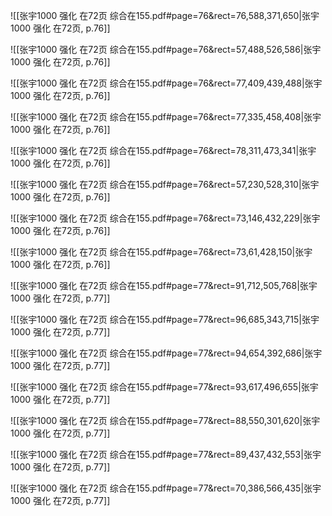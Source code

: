 ![[张宇1000 强化 在72页 综合在155.pdf#page=76&rect=76,588,371,650|张宇1000 强化 在72页, p.76]]



![[张宇1000 强化 在72页 综合在155.pdf#page=76&rect=57,488,526,586|张宇1000 强化 在72页, p.76]]


![[张宇1000 强化 在72页 综合在155.pdf#page=76&rect=77,409,439,488|张宇1000 强化 在72页, p.76]]



![[张宇1000 强化 在72页 综合在155.pdf#page=76&rect=77,335,458,408|张宇1000 强化 在72页, p.76]]



![[张宇1000 强化 在72页 综合在155.pdf#page=76&rect=78,311,473,341|张宇1000 强化 在72页, p.76]]



![[张宇1000 强化 在72页 综合在155.pdf#page=76&rect=57,230,528,310|张宇1000 强化 在72页, p.76]]




![[张宇1000 强化 在72页 综合在155.pdf#page=76&rect=73,146,432,229|张宇1000 强化 在72页, p.76]]



![[张宇1000 强化 在72页 综合在155.pdf#page=76&rect=73,61,428,150|张宇1000 强化 在72页, p.76]]



![[张宇1000 强化 在72页 综合在155.pdf#page=77&rect=91,712,505,768|张宇1000 强化 在72页, p.77]]



![[张宇1000 强化 在72页 综合在155.pdf#page=77&rect=96,685,343,715|张宇1000 强化 在72页, p.77]]



![[张宇1000 强化 在72页 综合在155.pdf#page=77&rect=94,654,392,686|张宇1000 强化 在72页, p.77]]



![[张宇1000 强化 在72页 综合在155.pdf#page=77&rect=93,617,496,655|张宇1000 强化 在72页, p.77]]



![[张宇1000 强化 在72页 综合在155.pdf#page=77&rect=88,550,301,620|张宇1000 强化 在72页, p.77]]



![[张宇1000 强化 在72页 综合在155.pdf#page=77&rect=89,437,432,553|张宇1000 强化 在72页, p.77]]



![[张宇1000 强化 在72页 综合在155.pdf#page=77&rect=70,386,566,435|张宇1000 强化 在72页, p.77]]



